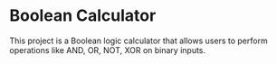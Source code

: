 # Boolean Calculator
 This project is a Boolean logic calculator that allows users to perform operations like AND, OR, NOT, XOR on binary inputs.

